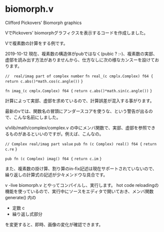 # biomorph.v

Clifford Pickovers' Biomorph graphics

VでPickovers' biomorphグラフィクスを表示するコードを作成しました。

Vで複素数の計算をする例です。

2019-10-12 現在、複素数の構造体がpubではなく(pubic ? :-)、複素数の実部、虚部を読み出す方法がありませんから、仕方なしに次の様なカンスーを設けております。

`//  real/imag part of complex number`
`fn real_(c cmplx.Complex) f64 {`
  `return c.abs()*math.cos(c.angle())`
`}`

`fn imag_(c cmplx.Complex) f64 {`
  `return c.abs()*math.sin(c.angle())`
`}`

計算によって実部、虚部を求めているので、計算誤差が混入する事がります。

最新のvでは、関数名の冒頭にアンダースコアを使うな、という警告が出るので、こんな名前にしました。

v/vlib/math/complex/complex.v の中にメンバ関数で、実部、虚部を参照できるものがあるといいのですが。例えば、こんなの。

`// Complex real/imag part value`
`pub fn (c Complex) real() f64 {`
	`return c.re`
`}`

`pub fn (c Complex) imag() f64 {`
	`return c.im`
`}`

また、複素数の掛け算、割り算のin-fix記述は現在サポートされていないので、繰り返しの計算式の記述が少々メンドウな具合です。

v -live biomorph.v とやってコンパイルし、実行します。
hot code reloadingの機能を使っているので、実行中にソースをエディタで開いておき、メンバ関数generate() 内の

+ 定数 c
+ 繰り返し式部分

を変更すると、即時、画像の変化が確認できます。

